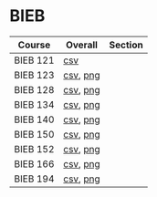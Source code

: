 # BIEB

| Course | Overall | Section |
| ------ | ------- | ------- |
| BIEB 121 | [csv](https://github.com/UCSD-Historical-Enrollment-Data/2024Winter/blob/main/overall/BIEB%20121.csv) |  |
| BIEB 123 | [csv](https://github.com/UCSD-Historical-Enrollment-Data/2024Winter/blob/main/overall/BIEB%20123.csv), [png](https://raw.githubusercontent.com/UCSD-Historical-Enrollment-Data/2024Winter/main/plot_overall/BIEB%20123.png) |  |
| BIEB 128 | [csv](https://github.com/UCSD-Historical-Enrollment-Data/2024Winter/blob/main/overall/BIEB%20128.csv), [png](https://raw.githubusercontent.com/UCSD-Historical-Enrollment-Data/2024Winter/main/plot_overall/BIEB%20128.png) |  |
| BIEB 134 | [csv](https://github.com/UCSD-Historical-Enrollment-Data/2024Winter/blob/main/overall/BIEB%20134.csv), [png](https://raw.githubusercontent.com/UCSD-Historical-Enrollment-Data/2024Winter/main/plot_overall/BIEB%20134.png) |  |
| BIEB 140 | [csv](https://github.com/UCSD-Historical-Enrollment-Data/2024Winter/blob/main/overall/BIEB%20140.csv), [png](https://raw.githubusercontent.com/UCSD-Historical-Enrollment-Data/2024Winter/main/plot_overall/BIEB%20140.png) |  |
| BIEB 150 | [csv](https://github.com/UCSD-Historical-Enrollment-Data/2024Winter/blob/main/overall/BIEB%20150.csv), [png](https://raw.githubusercontent.com/UCSD-Historical-Enrollment-Data/2024Winter/main/plot_overall/BIEB%20150.png) |  |
| BIEB 152 | [csv](https://github.com/UCSD-Historical-Enrollment-Data/2024Winter/blob/main/overall/BIEB%20152.csv), [png](https://raw.githubusercontent.com/UCSD-Historical-Enrollment-Data/2024Winter/main/plot_overall/BIEB%20152.png) |  |
| BIEB 166 | [csv](https://github.com/UCSD-Historical-Enrollment-Data/2024Winter/blob/main/overall/BIEB%20166.csv), [png](https://raw.githubusercontent.com/UCSD-Historical-Enrollment-Data/2024Winter/main/plot_overall/BIEB%20166.png) |  |
| BIEB 194 | [csv](https://github.com/UCSD-Historical-Enrollment-Data/2024Winter/blob/main/overall/BIEB%20194.csv), [png](https://raw.githubusercontent.com/UCSD-Historical-Enrollment-Data/2024Winter/main/plot_overall/BIEB%20194.png) |  |
